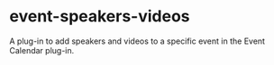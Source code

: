 # event-speakers-videos
A plug-in to add speakers and videos to a specific event in the Event Calendar plug-in.
